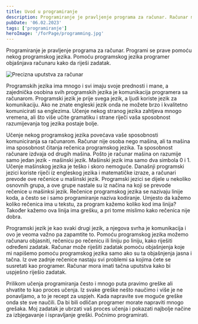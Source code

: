 ```yaml
---
title: Uvod u programiranje
description: Programiranje je pravljenje programa za računar. Računar može riješiti zadatak samo ako ima tačna uputstva za rješavanje. Ova uputstva u obliko računarskog programa pravi programer pomoću programskog jezika. Program je znači uputstvo za riješavanje zadataka.
pubDate: '06.02.2023'
tags: ['programiranje']
heroImage: '/forPage/programming.jpg'
---
```


Programiranje je pravljenje programa za računar. Programi se prave pomoću nekog programskog jezika. Pomoću programskog jezika programer objašnjava računaru kako da riješi zadatak.

![Precizna uputstva za računar](https://docs.google.com/drawings/d/e/2PACX-1vRCiniEmL2Yo_EDDUCzBuDu6C-OvsQhT1SlFkZLYBEAVgvLUFiZ11ndAqUkdSqJTA45iDWGvbce2SSA/pub?w=879&h=321)

Programskih jezika ima mnogo i svi imaju svoje prednosti i mane, a zajednička osobina svih programskih jezika je komunikacija programera sa računarom. Programski jezik je prije svega jezik, a ljudi koriste jezik za komunikaciju. Ako ne znate engleski jezik onda ne možete brzo i kvalitetno komunicirati sa englezima. Učenje nekog stranog jezika zahtjeva mnogo vremena, ali što više učite gramatiku i strane riječi vaša sposobnost razumijevanja tog jezika postaje bolje.

Učenje nekog programskog jezika povećava vaše sposobnosti komuniciranja sa računarom. Računar nije osoba nego mašina, ali ta mašina ima sposobnost čitanja rečenica programskog jezika. Ta sposobnost računare izdvaja od drugih mašina. Pošto je računar mašina on razumije samo jedan jezik - mašinski jezik. Mašinski jezik ima samo dva simbola 0 i 1. Učenje mašinskog jezika je teško i skoro nemoguće. Današnji programski jezici koriste riječi iz engleskog jezika i matematičke izraze, a računari prevode ove rečenice u mašinski jezik. Programski jezici se dijele u nekoliko osnovnih grupa, a ove grupe nastale su iz načina na koji se prevode rečenice u mašinksi jezik. Rečenice programskog jezika se nazivaju linije koda, a često se i samo programiranje naziva kodiranje. Umjesto da kažemo koliko rečenica ima u tekstu, za program kažemo koliko kod ima linija? Također kažemo ova linija ima grešku, a pri tome mislimo kako rečenica nije dobra.

Programski jezik je kao svaki drugi jezik, a njegova svrha je komunikacija i ovo je veoma važno pa zapamtite to. Pomoću programskog jezika možemo računaru objasniti, rečenicu po rečenicu ili liniju po liniju, kako riješiti određeni zadatak. Računar može riješiti zadatak pomoću objašnjenja koje mi napišemo pomoću programskog jezika samo ako su ta objašnjenja jasna i tačna. Iz ove zadnje rečenice nastaju svi problemi sa kojima ćete se susretati kao programer. Računar mora imati tačna uputstva kako bi uspješno riješio zadatak.

Prilikom učenja programiranja često i mnogo puta pravimo greške ali shvatite to kao proces učenja. Iz svake greške nešto naučimo i više je ne ponavljamo, a to je recept za uspjeh. Kada napravite sve moguće greške onda ste sve naučili. Da bi bili odličan programer morate napraviti mnogo grešaka. Moj zadatak je ubrzati vaš proces učenja i pokazati najbolje načine za izbjegavanje i ispravljanje greški. Počnimo programirati.
